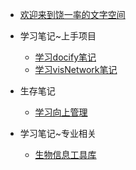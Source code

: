 - [欢迎来到饶一率的文字空间]()
- 学习笔记~上手项目
    - [学习docify笔记](study_note/学习docify笔记.md)
    - [学习visNetwork笔记](study_note/学习visNetwork笔记.md)

- 生存笔记
    - [学习向上管理](suvive_note/学习向上管理.md)

- 学习笔记~专业相关
    - [生物信息工具库](study_note/生物信息工具库.md)
